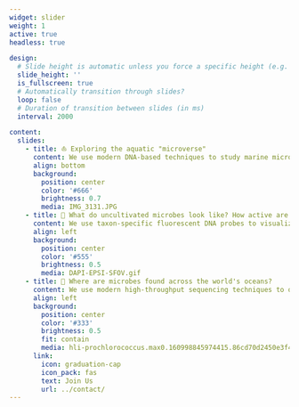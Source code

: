 ```yaml
---
widget: slider
weight: 1
active: true
headless: true

design:
  # Slide height is automatic unless you force a specific height (e.g. '400px')
  slide_height: ''
  is_fullscreen: true
  # Automatically transition through slides?
  loop: false
  # Duration of transition between slides (in ms)
  interval: 2000

content:
  slides:
    - title: ⛵️ Exploring the aquatic "microverse"
      content: We use modern DNA-based techniques to study marine microbial communities and how they affect the whole biosphere
      align: bottom
      background:
        position: center
        color: '#666'
        brightness: 0.7
        media: IMG_3131.JPG
    - title: 🔬 What do uncultivated microbes look like? How active are they?
      content: We use taxon-specific fluorescent DNA probes to visualize environmental microbes and quantify their activity (CARD/HCR-FISH; Isotope labelling)
      align: left
      background:
        position: center
        color: '#555'
        brightness: 0.5
        media: DAPI-EPSI-SFOV.gif
    - title: 🧬 Where are microbes found across the world's oceans?
      content: We use modern high-throughput sequencing techniques to quantify microbial community structure and biogeography (3-domain (16S & 18S) SSU rRNA amplicon sequencing)
      align: left
      background:
        position: center
        color: '#333'
        brightness: 0.5
        fit: contain
        media: hli-prochlorococcus.max0.160998845974415.86cd70d2450e3f44f4a7c543f53008ee-easv-plot-03.png
      link:
        icon: graduation-cap
        icon_pack: fas
        text: Join Us
        url: ../contact/
---
```

